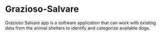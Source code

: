 # Grazioso-Salvare
Grazioso Salvare app is a software application that can work with existing data from the animal shelters to identify and categorize available dogs.
